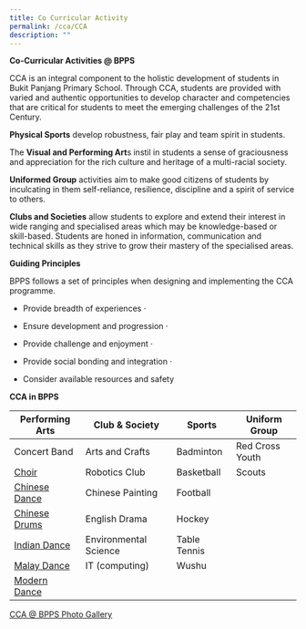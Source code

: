 ```yaml
---
title: Co Curricular Activity
permalink: /cca/CCA
description: ""
---
```

**Co-Curricular Activities @ BPPS**


CCA is an integral component to the holistic development of students in Bukit Panjang Primary School. Through CCA, students are provided with varied and authentic opportunities to develop character and competencies that are critical for students to meet the emerging challenges of the 21st Century.  

  

**Physical Sports** develop robustness, fair play and team spirit in students. 

  

The **Visual and Performing Art**s instil in students a sense of graciousness and appreciation for the rich culture and heritage of a multi-racial society.   

**Uniformed Group** activities aim to make good citizens of students by inculcating in them self-reliance, resilience, discipline and a spirit of service to others. 

**Clubs and Societies** allow students to explore and extend their interest in wide ranging and specialised areas which may be knowledge-based or skill-based. Students are honed in information, communication and technical skills as they strive to grow their mastery of the specialised areas.

  

**Guiding Principles**

BPPS follows a set of principles when designing and implementing the CCA programme.         

*   Provide breadth of experiences ·          
    
*   Ensure development and progression ·          
    
*   Provide challenge and enjoyment ·          
    
*   Provide social bonding and integration ·          
    
*   Consider available resources and safety  
    

**CCA in BPPS**



| Performing Arts | Club & Society | Sports | Uniform Group
| -------- | -------- | -------- | -------- | 
| Concert Band    | Arts and Crafts     | Badminton   | Red Cross Youth
| [Choir](/cca/Performing-Arts/choir) | Robotics Club | Basketball | Scouts| 
| [Chinese Dance](/cca/Performing-Arts/chinese-dance) | Chinese Painting | Football | |
| [Chinese Drums](/cca/Performing-Arts/chinese-drums) | English Drama | Hockey | | 
| [Indian Dance ](/cca/Performing-Arts/indian-dance) | Environmental Science | Table Tennis | |
| [Malay Dance](/cca/Performing-Arts/malay-dance) | IT (computing)| Wushu | |
|[Modern Dance](/cca/Performing-Arts/modern-dance)|  |||

[CCA @ BPPS Photo Gallery](https://www.flickr.com/photos/124355832@N02/collections)